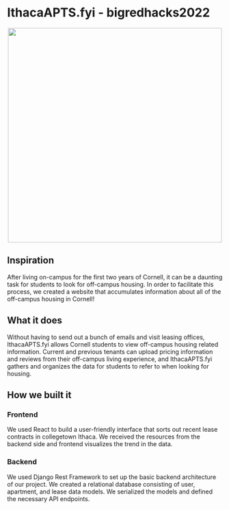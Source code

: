 # IthacaAPTS.fyi - bigredhacks2022

<p align="center">
    <img 
    width="500"
    height="500"
    src=""
  >
</p>

## Inspiration
After living on-campus for the first two years of Cornell, it can be a daunting task for students to look for off-campus housing. In order to facilitate this process, we created a website that accumulates information about all of the off-campus housing in Cornell!

## What it does
Without having to send out a bunch of emails and visit leasing offices, IthacaAPTS.fyi  allows Cornell students to view off-campus housing related information. Current and previous tenants can upload pricing information and reviews from their off-campus living experience, and IthacaAPTS.fyi gathers and organizes the data for students to refer to when looking for housing.

## How we built it
### Frontend
We used React to build a user-friendly interface that sorts out recent lease contracts in collegetown Ithaca. We received the resources from the backend side and frontend visualizes the trend in the data.

### Backend
We used Django Rest Framework to set up the basic backend architecture of our project. We created a relational database consisting of user, apartment, and lease data models. We serialized the models and defined the necessary API endpoints.


